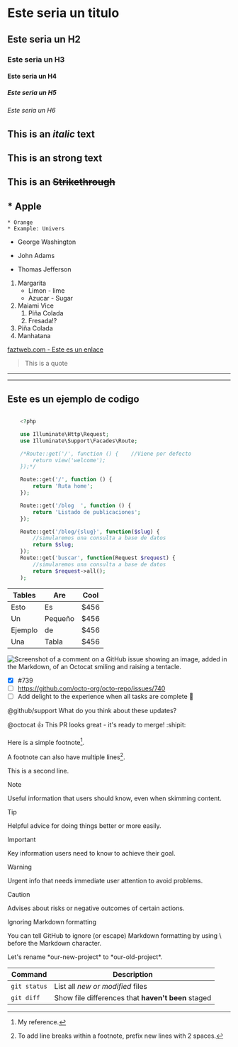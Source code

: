 <!--Headings-->

# Este seria un titulo

## Este seria un H2

### Este seria un H3

#### Este seria un H4

##### Este seria un H5

###### Este seria un H6

## This is an *italic* text

## This is an **strong** text

## This is an ~~Strikethrough~~

## * Apple

    * Orange
    * Example: Univers

- George Washington
* John Adams
+ Thomas Jefferson

1. Margarita
    * Limon - lime
    * Azucar - Sugar
2. Maiami Vice
    1. Piña Colada
    2. Fresada!?
3. Piña Colada
4. Manhatana

[faztweb.com - Este es un enlace](http://faztweb.com "Este mensaje se mostrara al pasar el mouse sonbre la palabra")

> This is a quote

<!--Lineas horizontales-->
___
---

## Este es un ejemplo de codigo

```php

    <?php

    use Illuminate\Http\Request;
    use Illuminate\Support\Facades\Route;

    /*Route::get('/', function () {    //Viene por defecto
        return view('welcome');
    });*/

    Route::get('/', function () {
        return 'Ruta home';
    });

    Route::get('/blog  ', function () {
        return 'Listado de publicaciones';
    });

    Route::get('/blog/{slug}', function($slug) {
        //simularemos una consulta a base de datos
        return $slug;
    });
    Route::get('buscar', function(Request $request) {
        //simularemos una consulta a base de datos
        return $request->all();
    );
```

|Tables   |Are      |Cool    |
|---------|---------|--------| 
|Esto     |Es       | $456   |
|Un       |Pequeño  | $456   |
|Ejemplo  |de       | $456   |
|Una      |Tabla    | $456   |

![Screenshot of a comment on a GitHub issue showing an image, added in the Markdown, of an Octocat smiling and raising a tentacle.](https://myoctocat.com/assets/images/base-octocat.svg)

- [x] #739
- [ ] https://github.com/octo-org/octo-repo/issues/740
- [ ] Add delight to the experience when all tasks are complete :tada:

@github/support What do you think about these updates?

@octocat :+1: This PR looks great - it's ready to merge! :shipit:

Here is a simple footnote[^1].

A footnote can also have multiple lines[^2].

[^1]: My reference.

[^2]: To add line breaks within a footnote, prefix new lines with 2 spaces.

  This is a second line.

> [!NOTE]
> Useful information that users should know, even when skimming content.

> [!TIP]
> Helpful advice for doing things better or more easily.

> [!IMPORTANT]
> Key information users need to know to achieve their goal.

> [!WARNING]
> Urgent info that needs immediate user attention to avoid problems.

> [!CAUTION]
> Advises about risks or negative outcomes of certain actions.

Ignoring Markdown formatting

You can tell GitHub to ignore (or escape) Markdown formatting by using \ before the Markdown character.

Let's rename \*our-new-project\* to \*our-old-project\*.

| Command | Description |
| --- | --- |
| `git status` | List all *new or modified* files |
| `git diff` | Show file differences that **haven't been** staged |
